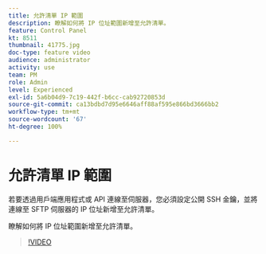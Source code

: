 ```yaml
---
title: 允許清單 IP 範圍
description: 瞭解如何將 IP 位址範圍新增至允許清單。
feature: Control Panel
kt: 8511
thumbnail: 41775.jpg
doc-type: feature video
audience: administrator
activity: use
team: PM
role: Admin
level: Experienced
exl-id: 5a6b04d9-7c19-442f-b6cc-cab92720853d
source-git-commit: ca13bdbd7d95e6646aff88af595e866bd3666bb2
workflow-type: tm+mt
source-wordcount: '67'
ht-degree: 100%

---
```


# 允許清單 IP 範圍

若要透過用戶端應用程式或 API 連線至伺服器，您必須設定公開 SSH 金鑰，並將連線至 SFTP 伺服器的 IP 位址新增至允許清單。

瞭解如何將 IP 位址範圍新增至允許清單。

>[!VIDEO](https://video.tv.adobe.com/v/41775?quality=12)

